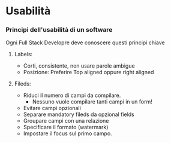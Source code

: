 # Usabilità

### Principi dell'usabilità di un software

Ogni Full Stack Developre deve conoscere questi principi chiave

1) Labels:
    - Corti, consistente, non usare parole ambigue
    - Posizione: Preferire Top aligned oppure right aligned

2) Fileds:
    - Riduci il numero di campi da compilare.
        - Nessuno vuole compilare tanti campi in un form!
    - Evitare campi opzionali
    - Separare mandatory fileds da opzional fields
    - Groupare campi con una relazione
    - Specificare il formato (watermark)
    - Impostare il focus sul primo campo.


